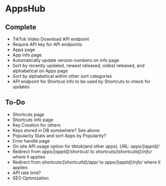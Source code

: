 # AppsHub

## Complete

- TikTok Video Download API endpoint
- Require API key for API endpoints
- Apps page
- App info page
- Automatically update version numbers on info page
- Sort by recently updated, newest released, oldest released, and alphabetical on Apps page
- Sort by alphabetical within other sort categories
- API endpoint for Shortcut info to be used by Shortcuts to check for updates

## To-Do

- Shortcuts page
- Shortcuts info page
- Key Creation for others
- Keys stored in DB somewhere? See above
- Popularity Stats and sort Apps by Popularity?
- Error handle page
- On site API usage option for tiktok(and other apps). URL: _apps/\[appId]/_
- Redirect from _apps/\[appId]/shortcut/_ to _shortcuts/\[shortcutId]/info/_ where it applies
- Redirect from _shortcuts/\[shortcutId]/app/_ to _apps/\[appId]/info/_ where it applies
- API rate limit?
- SEO Optimization
